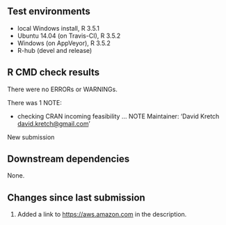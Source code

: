 ## Test environments
* local Windows install, R 3.5.1
* Ubuntu 14.04 (on Travis-CI), R 3.5.2
* Windows (on AppVeyor), R 3.5.2
* R-hub (devel and release)

## R CMD check results
There were no ERRORs or WARNINGs.

There was 1 NOTE:

* checking CRAN incoming feasibility ... NOTE
Maintainer: ‘David Kretch <david.kretch@gmail.com>’

New submission

## Downstream dependencies

None.

## Changes since last submission

1. Added a link to https://aws.amazon.com in the description.
